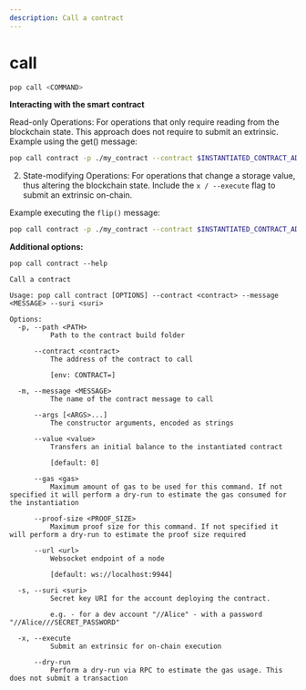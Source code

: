 ```yaml
---
description: Call a contract
---
```


# call

```bash
pop call <COMMAND>
```

**Interacting with the smart contract**

Read-only Operations: For operations that only require reading from the blockchain state. This approach does not require to submit an extrinsic. Example using the get() message:

```bash
pop call contract -p ./my_contract --contract $INSTANTIATED_CONTRACT_ADDRESS --message get --suri //Alice
```

2. State-modifying Operations: For operations that change a storage value, thus altering the blockchain state. Include the `x / --execute` flag to submit an extrinsic on-chain.

Example executing the `flip()` message:

```bash
pop call contract -p ./my_contract --contract $INSTANTIATED_CONTRACT_ADDRESS --message flip --suri //Alice -x
```

**Additional options:**

```
pop call contract --help

Call a contract

Usage: pop call contract [OPTIONS] --contract <contract> --message <MESSAGE> --suri <suri>

Options:
  -p, --path <PATH>
          Path to the contract build folder

      --contract <contract>
          The address of the contract to call
          
          [env: CONTRACT=]

  -m, --message <MESSAGE>
          The name of the contract message to call

      --args [<ARGS>...]
          The constructor arguments, encoded as strings

      --value <value>
          Transfers an initial balance to the instantiated contract
          
          [default: 0]

      --gas <gas>
          Maximum amount of gas to be used for this command. If not specified it will perform a dry-run to estimate the gas consumed for the instantiation

      --proof-size <PROOF_SIZE>
          Maximum proof size for this command. If not specified it will perform a dry-run to estimate the proof size required

      --url <url>
          Websocket endpoint of a node
          
          [default: ws://localhost:9944]

  -s, --suri <suri>
          Secret key URI for the account deploying the contract.
          
          e.g. - for a dev account "//Alice" - with a password "//Alice///SECRET_PASSWORD"

  -x, --execute
          Submit an extrinsic for on-chain execution

      --dry-run
          Perform a dry-run via RPC to estimate the gas usage. This does not submit a transaction
```
